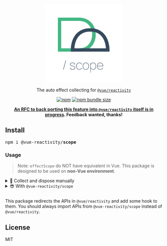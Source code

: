 <p align='center'>
<img src='https://github.com/vue-reactivity/art/blob/master/svg/package-scope.svg?raw=true' height='250'>
</p>

<p align='center'>
The auto effect collecting for <a href="https://github.com/vuejs/vue-next/tree/master/packages/reactivity"><code>@vue/reactivity</code></a>
</p>

<p align='center'>
  <a href="https://www.npmjs.com/package/@vue-reactivity/scope"><img src="https://img.shields.io/npm/v/@vue-reactivity/scope?color=43b883&label=" alt="npm"></a>
  <a href="https://bundlephobia.com/result?p=@vue-reactivity/scope"><img src="https://img.shields.io/bundlephobia/minzip/@vue-reactivity/scope?color=364a5e&label=" alt="npm bundle size"></a>
</p>

<p align='center'>
  <b><a href='https://github.com/vuejs/rfcs/pull/212#issuecomment-695787934'>An RFC to back porting this feature into <code>@vue/reactivity</code> itself is in progress</a>. Feedback wanted, thanks!</b>
</p>

## Install

<pre>
npm i @vue-reactivity/<b>scope</b>
</pre>

### Usage

> Note: `effectScope` do NOT have equivalent in Vue. This package is designed to be used on **non-Vue environment**.

<details>
<summary>🥵 Collect and dispose manually</summary>
<br>

```ts
import { ref, computed, stop } from '@vue/reactivity'
import { watch, watchEffect } from '@vue-reactivity/watch'

const counter = ref(0)
let disposables = []

const doubled = computed(() => counter.value * 2)

const stopWatch = watch(doubled, () => console.log(double.value))

const stopWatchEffect = watchEffect(() => console.log('Count: ', double.value))

// manually collect effects
disposables.push(() => stop(doubled.effect))
disposables.push(stopWatch)
disposables.push(stopWatchEffect)

// to dispose all
disposables.forEach(d => d())
disposables = []
```

</details>

<details>
<summary>😎 With <code>@vue-reactivity/scope</code></summary>
<br>

```ts
import { effectScope, ref, computed, watch, watchEffect } from '@vue-reactivity/scope

const counter = ref(0)

const stop = effectScope(() => {
  // computed, watch, watchEffect, effect ran inside the scope will be auto collected
  const doubled = computed(() => counter.value * 2)

  watch(doubled, () => console.log(double.value))

  watchEffect(() => console.log('Count: ', double.value))
})

// to dispose all effects
stop()
```

</details>
<br>

This package redirects the APIs in `@vue/reactivity` and add some hook to them. You should always import APIs from `@vue-reactivity/scope` instead of `@vue/reactivity`.

## License

MIT
